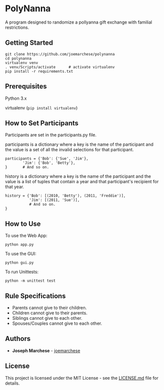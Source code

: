 # PolyNanna
A program designed to randomize a pollyanna gift exchange with familial restrictions.

## Getting Started

```
git clone https://github.com/joemarchese/polynanna
cd polynanna
virtualenv venv
. venv/Scripts/activate      # activate virtualenv
pip install -r requirements.txt
```

## Prerequisites
Python 3.x

virtualenv (`pip install virtualenv`)

## How to Set Participants
Participants are set in the participants.py file.

participants is a dictionary where a key is the name of the participant and the value is a set of all the invalid selections for that participant.

```
participants = {'Bob': {'Sue', 'Jim'},
        'Jim': {'Bob', 'Betty'},
}       # And so on.
```

history is a dictionary where a key is the name of the participant and the value is a list of tuples that contain a year and that participant's recipient for that year.

```
history = {'Bob': [(2010, 'Betty'), (2011, 'Freddie')],
           'Jim': [(2011, 'Sue')],
           # And so on.
}
```

## How to Use
To use the Web App:
```
python app.py
```

To use the GUI:
```
python gui.py
```

To run Unittests:
```
python -m unittest test
```

## Rule Specifications
- Parents cannot give to their children.
- Children cannot give to their parents.
- Siblings cannot give to each other.
- Spouses/Couples cannot give to each other.

## Authors

* **Joseph Marchese** - [joemarchese](https://github.com/joemarchese)

## License

This project is licensed under the MIT License - see the [LICENSE.md](LICENSE) file for details.
